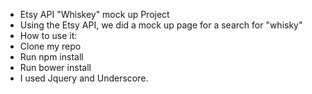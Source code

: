 * Etsy API "Whiskey" mock up Project
* Using the Etsy API, we did a mock up page for a search for "whisky"
* How to use it:
* Clone my repo
* Run npm install
* Run bower install
* I used Jquery and Underscore.
